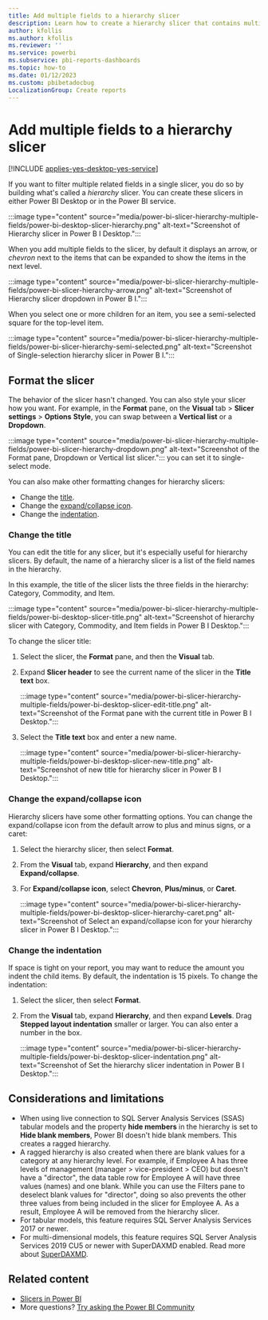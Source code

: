 ```yaml
---
title: Add multiple fields to a hierarchy slicer
description: Learn how to create a hierarchy slicer that contains multiple fields in a hierarchy.
author: kfollis
ms.author: kfollis
ms.reviewer: ''
ms.service: powerbi
ms.subservice: pbi-reports-dashboards
ms.topic: how-to
ms.date: 01/12/2023
ms.custom: pbibetadocbug
LocalizationGroup: Create reports
---
```

# Add multiple fields to a hierarchy slicer

[!INCLUDE [applies-yes-desktop-yes-service](../includes/applies-yes-desktop-yes-service.md)]

If you want to filter multiple related fields in a single slicer, you do so by building what's called a *hierarchy* slicer. You can create these slicers in either Power BI Desktop or in the Power BI service.

:::image type="content" source="media/power-bi-slicer-hierarchy-multiple-fields/power-bi-desktop-slicer-hierarchy.png" alt-text="Screenshot of Hierarchy slicer in Power B I Desktop.":::

When you add multiple fields to the slicer, by default it displays an arrow, or *chevron* next to the items that can be expanded to show the items in the next level.

:::image type="content" source="media/power-bi-slicer-hierarchy-multiple-fields/power-bi-slicer-hierarchy-arrow.png" alt-text="Screenshot of Hierarchy slicer dropdown in Power B I.":::

When you select one or more children for an item, you see a semi-selected square for the top-level item.

:::image type="content" source="media/power-bi-slicer-hierarchy-multiple-fields/power-bi-slicer-hierarchy-semi-selected.png" alt-text="Screenshot of Single-selection hierarchy slicer in Power B I.":::

## Format the slicer

The behavior of the slicer hasn't changed. You can also style your slicer how you want. For example, in the **Format** pane, on the **Visual** tab > **Slicer settings** > **Options** **Style**, you can swap between a **Vertical list** or a **Dropdown**.

:::image type="content" source="media/power-bi-slicer-hierarchy-multiple-fields/power-bi-slicer-hierarchy-dropdown.png" alt-text="Screenshot of the Format pane, Dropdown or Vertical list slicer.":::
you can set it to single-select mode.

You can also make other formatting changes for hierarchy slicers:

- Change the [title](#change-the-title).
- Change the [expand/collapse icon](#change-the-expandcollapse-icon).
- Change the [indentation](#change-the-indentation).

### Change the title

You can edit the title for any slicer, but it's especially useful for hierarchy slicers. By default, the name of a hierarchy slicer is a list of the field names in the hierarchy.

In this example, the title of the slicer lists the three fields in the hierarchy: Category, Commodity, and Item.

:::image type="content" source="media/power-bi-slicer-hierarchy-multiple-fields/power-bi-desktop-slicer-title.png" alt-text="Screenshot of hierarchy slicer with Category, Commodity, and Item fields in Power B I Desktop.":::

To change the slicer title:

1. Select the slicer, the **Format** pane, and then the **Visual** tab.

1. Expand **Slicer header** to see the current name of the slicer in the **Title text** box.

   :::image type="content" source="media/power-bi-slicer-hierarchy-multiple-fields/power-bi-desktop-slicer-edit-title.png" alt-text="Screenshot of the Format pane with the current title in Power B I Desktop.":::

1. Select the **Title text** box and enter a new name.

   :::image type="content" source="media/power-bi-slicer-hierarchy-multiple-fields/power-bi-desktop-slicer-new-title.png" alt-text="Screenshot of new title for hierarchy slicer in Power B I Desktop.":::

### Change the expand/collapse icon

Hierarchy slicers have some other formatting options. You can change the expand/collapse icon from the default arrow to plus and minus signs, or a caret:

1. Select the hierarchy slicer, then select **Format**.
1. From the **Visual** tab, expand **Hierarchy**, and then expand **Expand/collapse**.
1. For **Expand/collapse icon**, select **Chevron**, **Plus/minus**, or **Caret**.

    :::image type="content" source="media/power-bi-slicer-hierarchy-multiple-fields/power-bi-desktop-slicer-hierarchy-caret.png" alt-text="Screenshot of Select an expand/collapse icon for your hierarchy slicer in Power B I Desktop.":::

### Change the indentation

If space is tight on your report, you may want to reduce the amount you indent the child items. By default, the indentation is 15 pixels. To change the indentation:

1. Select the slicer, then select **Format**.
1. From the **Visual** tab, expand **Hierarchy**, and then expand **Levels**. Drag **Stepped layout indentation** smaller or larger. You can also enter a number in the box.

    :::image type="content" source="media/power-bi-slicer-hierarchy-multiple-fields/power-bi-desktop-slicer-indentation.png" alt-text="Screenshot of Set the hierarchy slicer indentation in Power B I Desktop.":::

## Considerations and limitations

- When using live connection to SQL Server Analysis Services (SSAS) tabular models and the property **hide members** in the hierarchy is set to **Hide blank members**, Power BI doesn't hide blank members.  This creates a ragged hierarchy.    
- A ragged hierarchy is also created when there are blank values for a category at any hierarchy level. For example, if Employee A has three levels of management (manager > vice-president > CEO) but doesn't have a "director", the data table row for Employee A will have three values (names) and one blank. While you can use the Filters pane to deselect blank values for "director", doing so also prevents the other three values from being included in the slicer for Employee A. As a result, Employee A will be removed from the hierarchy slicer.    
- For tabular models, this feature requires SQL Server Analysis Services 2017 or newer.    
- For multi-dimensional models, this feature requires SQL Server Analysis Services 2019 CU5 or newer with SuperDAXMD enabled. Read more about [SuperDAXMD](/analysis-services/multidimensional-models/dax-for-multidimensional-models#superdaxmd).

## Related content

- [Slicers in Power BI](../visuals/power-bi-visualization-slicers.md)
- More questions? [Try asking the Power BI Community](https://community.powerbi.com/)
